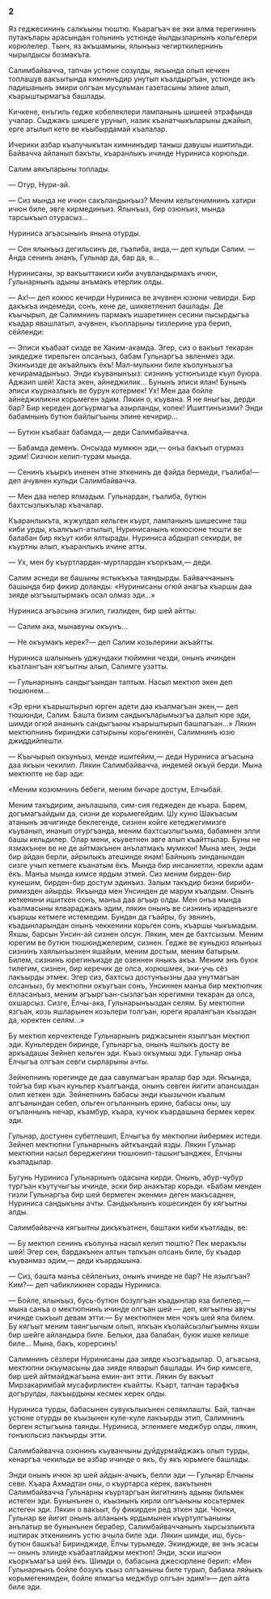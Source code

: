 ### 2

Яз геджесининъ салкъыны тюштю.
Къарагъач ве эки алма терегининъ путакълары арасындан гольнинъ устюнде йылдызларнынъ кольгелери корюлелер.
Тынч, яз акъшамыны, ялынъыз чегирткилернинъ чырылдысы бозмакъта.

Салимбайвачча, тапчан устюне созулды, якъында олып кечкен топлашув вакъытында кимнинъдир унутып къалдыргъан, устюнде акъ падишанынъ эмири олгъан мусульман газетасыны элине алып, къарыштырмагъа башлады.

Кичкене, енъгиль гедже кобелеклери лампанынъ шишеей этрафында учалар.
Сыджакъ шишеге урунып, назик къанатчыкъларыны джайып, ерге атылып кете ве къыбырдамай къалалар.

Ичерики азбар къапучыкътан кимнинъдир таныш давушы ишитильди.
Байвачча айланып бакъты, къаранлыкъ ичинде Нуриниса корюльди.

Салим аякъларыны топлады.

— Отур, Нури-ай.

— Сиз мында не ичюн сакъландынъыз?
Меним кельгенимнинъ хатири ичюн биле, эвге кирмединъиз.
Ялынъыз, бир озюнъиз, мында тарсыкъып отурасыз...

Нуриниса агъасынынъ янына отурды.

— Сен ялынъыз дегильсинъ де, гъалиба, анда,— деп кульди Салим.
— Анда сенинъ ананъ, Гульнар да, бар да, я...

Нуринисаны, эр вакъыттакиси киби ачувландырмакъ ичюн, Гульнарнынъ адыны анъмакъ етерлик олды.

— Ах!— деп кокюс кечирди Нуриниса ве ачувнен юзюни чевирди.
Бир дакъкъа индемеди, сонъ, кене де, шикяетленип башлады.
Де къычырып, де Салимнинъ пармакъ ишаретинен сесини пысырдыгъа къадар явашлатып, ачувнен, къолларыны тизлерине ура берип, сёйленди:

— Эписи къабаат сизде ве Хаким-акамда.
Эгер, сиз о вакъыт текаран зиядедже тирельген олсанъыз, бабам Гульнаргъа эвленмез эди.
Экинъизде де акъайлыкъ ёкъ!
Мал-мулькни биле къолунъызгъа кечирамадынъыз.
Энди къуванынъыз: сизнинъ устюнъизде къул буюра.
Аджаип шей!
Хаста экен, айнеджилик...
Бунынъ эписи ялан!
Бунынъ эписи къурназлыкъ ве бурун котермек!
Ух!
Мен даа бойле айнеджиликни корьмеген эдим.
Лякин о, къувана.
Я не яныгъы, дерди бар?
Бир кереден догъурмагъа азырланды, копек!
Ишиттинъизми?
Энди бабамнынъ бутюн байлыгъыны элине кечирир...

— Бутюн къабаат бабамда,— деди Салимбайвачча.

— Бабамда деменъ.
Онсызда мумкюн эди,— онъа бакъып отурмаз эдим!
Сизчюн келип-турам мында.

— Сенинъ къыркъ иненен этне эткенинъ де файда бермеди, гъалиба!— деп ачувнен кульди Салимбайвачча.

— Мен даа нелер япмадым.
Гульнардан, гъалиба, бутюн бахтсызлыкълар къачалар.

Къаранлыкъта, жужулдап кельген къурт, лампанынъ шишесине таш киби урды, къалкъып-атылып, Нуринисанынъ кокюсюне тюшти ве балабан бир якъут киби ялтырады.
Нуриниса абдырап секирди, ве къуртны алып, къаранлыкъ ичине атты.

— Ух, мен бу къуртлардан-муртлардан къоркъам,— деди.

Салим эснеди ве башыны ястыкъкъа таяндырды.
Байваччанынъ башында бир фикир доланды:
«Нуринисаны огюй анагъа къаршы даа зияде ызгъыштырмакъ осал олмаз эди...»

Нуриниса агъасына эгилип, гизлиден, бир шей айтты:

— Салим ака, мынавуны окъунъ…

— Не окъумакъ керек?— деп Салим козьлерини акъайтты.

Нуриниса шалынынъ уджундаки тюйимни чезди, онынъ ичинден къатлангъан кягъытны алып, Салимге узатты.

— Гульнарнынъ сандыгъындан таптым.
Насыл мектюп экен деп тюшюнем...

«Эр ерни къарыштырып юрген адети даа къалмагъан экен,— деп тюшюнди, Салим.
Башта бизим сандыкъларымызгъа далып юре эди, шимди огюй ананынъ сандыгъыны къарыштырып башлагъан...»
Лякин мектюпнинъ биринджи сатырыны корьгенинен, Салимнинъ юзю джиддийлешти.

— Къычырып окъунъыз, менде ишитейим,— деди Нуриниса агъасына даа якъын чекилип.
Лякин Салимбайвачча, индемей окъуй берди.
Мына мектюпте не бар эди:

«Меним козюмнинъ бебеги, меним бичаре достум, Елчыбай.

Меним такъдирим, анълашыла, сим-сия геджеден де къара.
Барем, догъмагъайдым да, сизни де корьмегейдим.
Шу куню Шакъасым атанынъ эвчигинде беклегенде, сизнен койге кетеджегимизге къуванып, инанып отургъанда, меним бахтсызлыгъыма, бабамнен элли башы кельдилер.
Олар мени, къуветнен эвге алып къайттылар.
Буны не язмакънен ве не де айтмакънен анълатмакъ мумкюн!
Мына мен, энди бир айдан берли, айрылыкъ атешинде янам!
Байнынъ зинданындан сизге учып кетмеге къанатым ёкъ.
Мында бир инсаниетли, юрекли адам ёкъ.
Манъа мында кимсе ярдым этмей.
Сиз меним бирден-бир кунешим, бирден-бир достум эдинъиз.
Залым такъдир бизни бириби-римизден айырды.
Якъында мен Унсинден де марум къалдым.
Онынъ кеткенини ишиткен сонъ, манъа даа агъыр олды.
Мен онъа мында къалмасыны ялвараджакъ эдим, лякин онынъ ве сизнинъ ираденъизге къаршы кетмеге истемедим.
Бундан да гъайры, бу эвнинъ, къадынларындан онынъ чеккенини корьген сонъ, къаршы чыкъмадым.
Яхшы, барсын Унсин-ай сизнен олсун.
Лякин, мен де бахтсызым.
Меним юрегим ве бутюн тюшюнджелерим, сизнен.
Гедже ве куньдюз ялынъыз сизнинъ хаялынъызнен яшайым, меним достым, меним батырым.
Билем, сизнинъ юрегинъизде де озеннен яныкъ акъа.
Меним энъ буюк тилегим, сизнен, бир керечик де олса, корюшмек, эки-учь сёз лакъырды этмек.
Эгер сиз, бахтсыз достунъызны даа унутмагъан олсанъыз, бу мектюпни окъугъан сонъ, Унсиннен манъа бир мектюпчик ёлласанъыз, меним агъыргъан-сызлагъан юрегимни текаран да олса, охшарсыз.
Сизге, Ёлчы-ака, Гульнарынъыздан селям.
Бу мектюпни язгъан, козь яшларынен козьлери толгъан, юреги яралангъан къыздан да, юректен селям...»

Бу мектюп керчектенде Гульнарнынъ риджасынен язылгъан мектюп эди.
Куньлерден биринде, Гульнаргъа, онынъ яшлыкъ досту ве аркъадашы Зейнеп кельген эди.
Къыз окъумыш эди.
Гульнар онъа Ёлчыгъа олгъан севги сырларыны ачты.

Зейнепнинъ юрегинде де даа савулмагъан яралар бар эди.
Якъында, тойгъа бир къач куньлер къалгъанда, онынъ севген йигити апансыздан олип кеткен эди.
Зейнепнинъ бабасы энди къызычюн къалым алгъанындан себеп, ольген огъланнынъ ерине, бабасы оны, шу огъланнынъ нечар, къамбур, къара, кучюк къардашына бермек керек эди.

Гульнар, достунен субетлешип, Ёлчыгъа бу мектюпни йибермек истеди.
Зейнеп мектюпни Гульнарнынъ айткъандай язды.
Лякин Гульнар мектюпни насыл береджегини тюшюнип-ташынгъанджек, Ёлчыны къападылар.

Бугунь Нуриниса Гульнарнынъ одасына кирди.
Онынъ, абур-чубур тургъан къутучыгъы ичинде, эски бир анакътар корьди.
«Бабам менден гизли Гульнаргъа бир шей бермеген экенми» деген макъсаднен, Нуриниса сандыкъны ачты.
Сандыкънынъ кошесинден бу кягъытны алды.

Салимбайвачча кягъытны дикъкъатнен, баштаки киби къатлады, ве:

— Бу мектюп сенинъ къолунъа насыл келип тюштю?
Пек меракълы шей!
Эгер сен, бардакънен алтын тапкъан олсанъ биле, бу къадар къуванмаз эдим,— деди къардашына.

— Сиз, башта манъа сёйленъиз, онынъ ичинде не бар?
Не язылгъан?
Ким?— деп чабикликнен сорады Нуриниса.

— Бойле, ялынъыз, бусь-бутюн бозулгъан къадынлар яза билелер,— мына санъа о мектюпнинъ ичинде олгъан шей — деп, кягъытны авучы ичинде сыкъып девам этти:— Бу мектюпнен мен чокъ шей япа билем.
Бу кягъыт меним таянгъычым олып, япкъан къолайсызлыгъымны яхшы бир шейге айландыра биле.
Бельки, даа балабан, буюк ишке келише биле...
Мына, бакъ, корерсинъ!

Салимнинъ сёзлери Нуринисаны даа зияде къозгъадылар.
О, агъасына, мектюпни окъумасыны даа зияде ялварып башлады.
Ич бир кимсеге, бир шей айтмайджагъына емин-ант этти.
Лякин бу вакъыт Мирзакаримбай мусафирликтен къайтты.
Къарт, тапчан тарафкъа догърулды, лакъырдыны кесмек керек олды.

Нуриниса турды, бабасынен сувукълыкънен селямлашты.
Бай, тапчан устюне отурды ве къызынен куле-куле лакъырды этип, Салимнинъ берген ястыгъына таянды.
Нуриниса, эгленмеге меджбур олды, лякин, гонъюльсиз лакъырды этти.

Салимбайвачча озюнинъ къуванчыны дуйдурмайджакъ олып турды, кенаргъа чекильди ве азбар ичинде о якъ, бу якъ юрьмеге башлады.

Энди онынъ ичюн эр шей айдын-ачыкъ, белли эди — Гульнар Ёлчыны севе.
Къара Ахмадтан оны, о къуртарса керек, вакътынен Салимбайвачча Гульнарны къуртаргъан йигитнинъ адыны бильмек истеген эди.
Бунынънен о, къызнынъ кирли олгъаныны косьтермек истеген эди.
Лякин о вакъыт, бу фикирден ред эткен эди.
Чюнки, Гульнар ве йигит онынъ алланынъ ярдымынен къуртулгъаныны анълатыр ве бунынънен берабер, Салимбайваччанынъ хырсызлыкъта иштирак эткенининъ устю ачыла биле эди.
Лякин шимди, иш, бусь-бутюн башкъа!
Биринджиде, Ёлчы турьмеде.
Экинджиде, ве энъ эсасы — онынъ элинде къабаатлайджы мектюп!
Энди, эски ишчюн къоркъмагъа шей ёкъ.
Шимди о, бабасына джесюрлене берип:
«Мен Гульнарнынъ бойле бозукъ къыз олгъаныны биле турып, бабама ляйыкъ корьмегенимден, бойле япмагъа меджбур олгъан эдим!»— деп айта биле эди.
